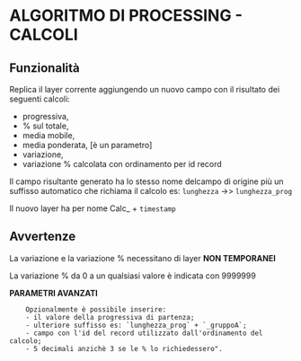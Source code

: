 # ALGORITMO DI PROCESSING - **CALCOLI**

##  Funzionalità
Replica il layer corrente aggiungendo un nuovo campo con il risultato dei seguenti calcoli:
* progressiva,
* % sul totale,
* media mobile,
* media ponderata, [è un parametro]
* variazione,
* variazione % calcolata con ordinamento per id record
        
        
Il campo risultante generato ha lo stesso nome delcampo di origine più un suffisso automatico che richiama il calcolo es: `lunghezza` ->> `lunghezza_prog`

Il nuovo layer ha per nome Calc_ + `timestamp`

## Avvertenze

La variazione e la variazione % necessitano di layer **NON TEMPORANEI**

La variazione % da 0 a un qualsiasi valore è indicata con 9999999

**PARAMETRI AVANZATI**

        Opzionalmente è possibile inserire:
        - il valore della progressiva di partenza;
		- ulteriore suffisso es: `lunghezza_prog` + `_gruppoA`;
        - campo con l'id del record utilizzato dall'ordinamento del calcolo;
        - 5 decimali anzichè 3 se le % lo richiedessero".